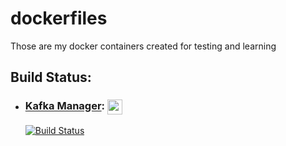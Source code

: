 # dockerfiles

Those are my docker containers created for testing and learning

## Build Status:

- ### [Kafka Manager](https://github.com/yahoo/kafka-manager): <a href="https://hub.docker.com/r/gudari/kafka-manager"><img src="https://d36jcksde1wxzq.cloudfront.net/be7833db9bddb4494d2a7c3dd659199a.png" align="center" height="24" width="24" ></a>
    [![Build Status](https://dev.azure.com/aartola1986/docker.containers/_apis/build/status/yahoo/kafka-manager?branchName=master)](https://dev.azure.com/aartola1986/docker.containers/_build/latest?definitionId=1&branchName=master)
